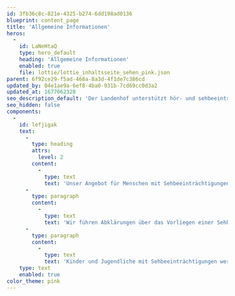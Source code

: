 ```yaml
---
id: 3fb36c8c-821e-4325-b274-6dd198ad0136
blueprint: content_page
title: 'Allgemeine Informationen'
heros:
  -
    id: LaNeHtaQ
    type: hero_default
    heading: 'Allgemeine Informationen'
    enabled: true
    file: lottie/lottie_inhaltsseite_sehen_pink.json
parent: 6f92ce29-f5ad-468a-8a3d-4f1de7c386cd
updated_by: 04e1ae9a-6ef8-4ba0-931b-7cd69cc0d3a2
updated_at: 1677062328
seo_description_default: 'Der Landenhof unterstützt hör- und sehbeeinträchtigte Kinder & Jugendliche in ihrem selbstbestimmten Leben durch Förderung ihrer Fähigkeiten & Entwicklung'
seo_hidden: false
components:
  -
    id: lefjigak
    text:
      -
        type: heading
        attrs:
          level: 2
        content:
          -
            type: text
            text: 'Unser Angebot für Menschen mit Sehbeeinträchtigungen'
      -
        type: paragraph
        content:
          -
            type: text
            text: 'Wir führen Abklärungen über das Vorliegen einer Sehbeeinträchtigung durch und unterstützen Menschen mit Sehbeeinträchtigungen ab Geburt dabei, ihre Sehfähigkeiten optimal zu entwickeln sowie kognitive, motorische, soziale und emotionale Fähigkeiten zu entfalten.'
      -
        type: paragraph
        content:
          -
            type: text
            text: 'Kinder und Jugendliche mit Sehbeeinträchtigungen werden durch unseren Visiopädagogischen Dienst in der Regelschule begleitet oder können voraussichtlich ab dem Schuljahr 2024/25 am Landenhof die Tagessonderschule Sehen besuchen.'
    type: text
    enabled: true
color_theme: pink
---
```

